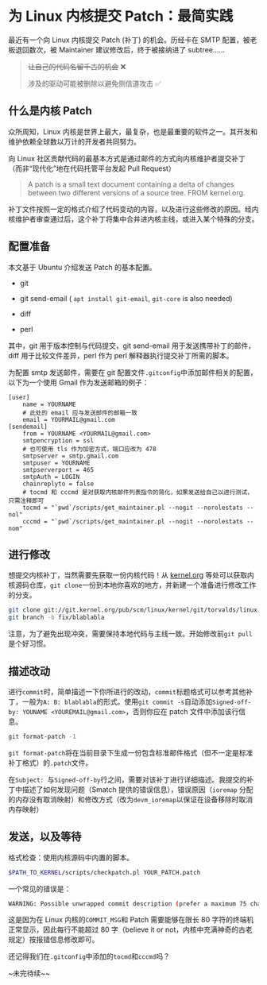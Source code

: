 # 为 Linux 内核提交 Patch：最简实践

最近有一个向 Linux 内核提交 Patch (补丁) 的机会。历经卡在 SMTP 配置，被老板退回数次，被 Maintainer 建议修改后，终于被接纳进了 subtree……

> ~~让自己的代码名留千古的机会~~ ❌
> 
> 涉及的驱动可能被删除以避免侧信道攻击 ✅

## 什么是内核 Patch

众所周知，Linux 内核是世界上最大，最复杂，也是最重要的软件之一。其开发和维护依赖全球数以万计的开发者共同努力。

向 Linux 社区贡献代码的最基本方式是通过邮件的方式向内核维护者提交补丁（而非“现代化”地在代码托管平台发起 Pull Request）

> A patch is a small text document containing a delta of changes between two different versions of a source tree. FROM kernel.org.

补丁文件按照一定的格式介绍了代码变动的内容，以及进行这些修改的原因。经内核维护者审查通过后，这个补丁将集中合并进内核主线，或进入某个特殊的分支。

## 配置准备

本文基于 Ubuntu 介绍发送 Patch 的基本配置。

- git
  
- git send-email ( `apt install git-email`, `git-core` is also needed)
  
- diff
  
- perl
  

其中，git 用于版本控制与代码提交，git send-email 用于发送携带补丁的邮件，diff 用于比较文件差异，perl 作为 perl 解释器执行提交补丁所需的脚本。

为配置 smtp 发送邮件，需要在 git 配置文件`.gitconfig`中添加邮件相关的配置，以下为一个使用 Gmail 作为发送邮箱的例子：

```git
[user]
    name = YOURNAME
    # 此处的 email 应与发送邮件的邮箱一致
    email = YOURMAIL@gmail.com
[sendemail]
    from = YOURNAME <YOURMAIL@gmail.com>
    smtpencryption = ssl 
    # 也可使用 tls 作为加密方式，端口应改为 478
    smtpserver = smtp.gmail.com
    smtpuser = YOURNAME
    smtpserverport = 465
    smtpAuth = LOGIN
    chainreplyto = false
    # tocmd 和 cccmd 是对获取内核邮件列表指令的简化，如果发送给自己以进行测试，只需注释即可
    tocmd = "`pwd`/scripts/get_maintainer.pl --nogit --norolestats --nol"
    cccmd = "`pwd`/scripts/get_maintainer.pl --nogit --norolestats --nom"
```

## 进行修改

想提交内核补丁，当然需要先获取一份内核代码！从 [kernel.org](kernel.org) 等处可以获取内核源码仓库，`git clone`一份到本地你喜欢的地方，并新建一个准备进行修改工作的分支。

```bash
git clone git://git.kernel.org/pub/scm/linux/kernel/git/torvalds/linux.git
git branch -b fix/blablabla
```

注意，为了避免出现冲突，需要保持本地代码与主线一致。开始修改前`git pull`是个好习惯。

## 描述改动

进行`commit`时，简单描述一下你所进行的改动，`commit`标题格式可以参考其他补丁，一般为`A: B: blablabla`的形式。使用`git commit -s`自动添加`Signed-off-by: YOUNAME <YOUREMAIL@gmail.com>`，否则你应在 patch 文件中添加该行信息。

```bash
git format-patch -1
```

`git format-patch`将在当前目录下生成一份包含标准邮件格式（但不一定是标准补丁格式）的`.patch`文件。

在`Subject: `与`Signed-off-by`行之间，需要对该补丁进行详细描述。我提交的补丁中描述了如何发现问题（Smatch 提供的错误信息），错误原因（`ioremap` 分配的内存没有取消映射）和修改方式（改为`devm_ioremap`以保证在设备移除时取消内存映射）

## 发送，以及等待

格式检查：使用内核源码中内置的脚本。

```bash
$PATH_TO_KERNEL/scripts/checkpatch.pl YOUR_PATCH.patch
```

一个常见的错误是：

```bash
WARNING: Possible unwrapped commit description (prefer a maximum 75 chars per line)
```

这是因为在 Linux 内核的`COMMIT_MSG`和 Patch 需要能够在限长 80 字符的终端机正常显示，因此每行不能超过 80 字（believe it or not，内核中充满神奇的古老规定）按报错信息修改即可。

还记得我们在`.gitconfig`中添加的`tocmd`和`cccmd`吗？

~未完待续~~

